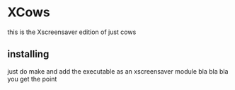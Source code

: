 # XCows
this is the Xscreensaver edition of just cows
## installing
just do make and add the executable as an xscreensaver module bla bla bla you get the point